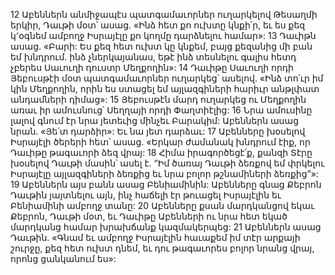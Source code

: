 12 Աբեններն անմիջապէս պատգամաւորներ ուղարկելով Թեսաղմի երկիր, Դաւթի մօտ՝ ասաց. «Ինձ հետ քո ուխտը կնքի՛ր, եւ ես քեզ կ՚օգնեմ ամբողջ Իսրայէլը քո կողմը դարձնելու համար»: 13 Դաւիթն ասաց. «Բարի: Ես քեզ հետ ուխտ կը կնքեմ, բայց քեզանից մի բան եմ խնդրում. ինձ չներկայանաս, եթէ ինձ տեսնելու գալիս հետդ չբերես Սաւուղի դուստր Մեղքողին»: 14 Դաւիթը Սաւուղի որդի Յեբուսթէի մօտ պատգամաւորներ ուղարկեց՝ ասելով. «Ինձ տո՛ւր իմ կին Մեղքողին, որին ես ստացել եմ այլազգիների հարիւր անթլփատ անդամների դիմաց»: 15 Յեբուսթէն մարդ ուղարկեց ու Մեղքողին առաւ իր ամուսնուց՝ Սեղղայի որդի Փաղտիէլից: 16 Նրա ամուսինը լալով գնում էր նրա յետեւից մինչեւ Բարակիմ: Աբեններն ասաց նրան. «Յե՛տ դարձիր»: Եւ նա յետ դարձաւ:
17 Աբենները խօսելով Իսրայէլի ծերերի հետ՝ ասաց. «Երկար ժամանակ խնդրում էիք, որ Դաւիթը թագաւորի ձեզ վրայ: 18 Հիմա իրագործեցէ՛ք, քանզի Տէրը խօսելով Դաւթի մասին՝ ասել է. “Իմ ծառայ Դաւթի ձեռքով եմ փրկելու Իսրայէլը այլազգիների ձեռքից եւ նրա բոլոր թշնամիների ձեռքից”»: 19 Աբեններն այս բանն ասաց Բենիամինին: Աբենները գնաց Քեբրոն Դաւթին յայտնելու այն, ինչ հաճելի էր թուացել Իսրայէլին եւ Բենիամինի ամբողջ տանը: 20 Աբենները քսան մարդկանցով եկաւ Քեբրոն, Դաւթի մօտ, եւ Դաւիթը Աբենների ու նրա հետ եկած մարդկանց համար խրախճանք կազմակերպեց: 21 Աբեններն ասաց Դաւթին. «Գնամ եւ ամբողջ Իսրայէլին հաւաքեմ իմ տէր արքայի շուրջը, քեզ հետ ուխտ դնեմ, եւ դու թագաւորես բոլոր նրանց վրայ, որոնց ցանկանում ես»:
